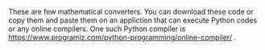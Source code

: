 These are few mathematical converters.
You can download these code or copy them and paste them on an appliction that can execute Python codes or any online compilers.
One such Python compiler is https://www.programiz.com/python-programming/online-compiler/ .
